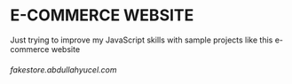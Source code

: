 # E-COMMERCE WEBSITE

Just trying to improve my JavaScript skills with sample projects like this e-commerce website

###### fakestore.abdullahyucel.com
